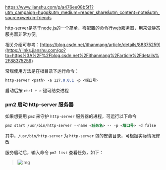https://www.jianshu.com/p/a476ee08b5f1?utm_campaign=hugo&utm_medium=reader_share&utm_content=note&utm_source=weixin-friends



http-server是基于node.js的一个简单、零配置的命令行web服务器，用来做静态服务器非常方便。

相关介绍可参考：[https://blog.csdn.net/ithanmang/article/details/88375259](https://links.jianshu.com/go?to=https%3A%2F%2Fblog.csdn.net%2Fithanmang%2Farticle%2Fdetails%2F88375259)

常规使用方法是在根目录下运行命令：



```css
http-server <path> -a 127.0.0.1 -p <端口号>
```

启动后按 `ctrl + c` 键可结束进程

### pm2 启动 http-server 服务器

如果想要用 `pm2` 来守护 `http-server` 服务器的进程，可运行以下命令



```xml
pm2 start /usr/bin/http-server --name <任务名> -- -p <端口号> -d false
```

其中，`/usr/bin/http-server` 为 `http-server` 包的安装目录，可根据实际情况修改

服务启动后，输入命令 `pm2 list` 查看任务，如下：

> ![img](https:////upload-images.jianshu.io/upload_images/1549384-f78a7965af291ff7.jpg?imageMogr2/auto-orient/strip|imageView2/2/w/783/format/webp)



